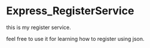 # Express_RegisterService

this is my register service. 

feel free to use it for learning how to register using json.
